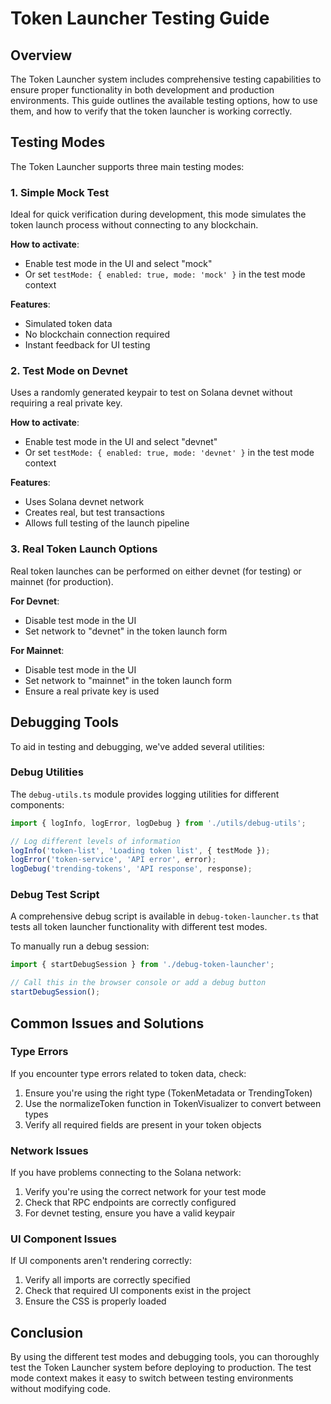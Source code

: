 # Token Launcher Testing Guide

## Overview

The Token Launcher system includes comprehensive testing capabilities to ensure proper functionality in both development and production environments. This guide outlines the available testing options, how to use them, and how to verify that the token launcher is working correctly.

## Testing Modes

The Token Launcher supports three main testing modes:

### 1. Simple Mock Test

Ideal for quick verification during development, this mode simulates the token launch process without connecting to any blockchain.

**How to activate**:
- Enable test mode in the UI and select "mock"
- Or set `testMode: { enabled: true, mode: 'mock' }` in the test mode context

**Features**:
- Simulated token data
- No blockchain connection required
- Instant feedback for UI testing

### 2. Test Mode on Devnet

Uses a randomly generated keypair to test on Solana devnet without requiring a real private key.

**How to activate**:
- Enable test mode in the UI and select "devnet"
- Or set `testMode: { enabled: true, mode: 'devnet' }` in the test mode context

**Features**:
- Uses Solana devnet network
- Creates real, but test transactions
- Allows full testing of the launch pipeline

### 3. Real Token Launch Options

Real token launches can be performed on either devnet (for testing) or mainnet (for production).

**For Devnet**:
- Disable test mode in the UI
- Set network to "devnet" in the token launch form

**For Mainnet**:
- Disable test mode in the UI
- Set network to "mainnet" in the token launch form
- Ensure a real private key is used

## Debugging Tools

To aid in testing and debugging, we've added several utilities:

### Debug Utilities

The `debug-utils.ts` module provides logging utilities for different components:

```typescript
import { logInfo, logError, logDebug } from './utils/debug-utils';

// Log different levels of information
logInfo('token-list', 'Loading token list', { testMode });
logError('token-service', 'API error', error);
logDebug('trending-tokens', 'API response', response);
```

### Debug Test Script

A comprehensive debug script is available in `debug-token-launcher.ts` that tests all token launcher functionality with different test modes.

To manually run a debug session:

```typescript
import { startDebugSession } from './debug-token-launcher';

// Call this in the browser console or add a debug button
startDebugSession();
```

## Common Issues and Solutions

### Type Errors

If you encounter type errors related to token data, check:

1. Ensure you're using the right type (TokenMetadata or TrendingToken)
2. Use the normalizeToken function in TokenVisualizer to convert between types
3. Verify all required fields are present in your token objects

### Network Issues

If you have problems connecting to the Solana network:

1. Verify you're using the correct network for your test mode
2. Check that RPC endpoints are correctly configured
3. For devnet testing, ensure you have a valid keypair

### UI Component Issues

If UI components aren't rendering correctly:

1. Verify all imports are correctly specified
2. Check that required UI components exist in the project
3. Ensure the CSS is properly loaded

## Conclusion

By using the different test modes and debugging tools, you can thoroughly test the Token Launcher system before deploying to production. The test mode context makes it easy to switch between testing environments without modifying code.
